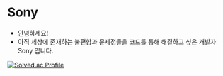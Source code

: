 # Sony

- 안녕하세요!
- 아직 세상에 존재하는 불편함과 문제점들을 코드를 통해 해결하고 싶은 개발자 Sony 입니다.

[![Solved.ac Profile](http://mazassumnida.wtf/api/v2/generate_badge?boj=sony0503)](https://solved.ac/sony0503/)
<!---
smj0503/smj0503 is a ✨ special ✨ repository because its `README.md` (this file) appears on your GitHub profile.
You can click the Preview link to take a look at your changes.
--->
